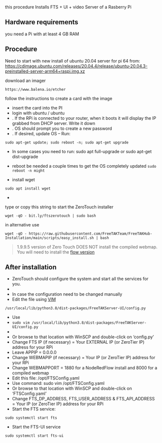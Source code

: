 
this procedure Installs FTS + UI + video Server of a Rasberry Pi

## Hardware requirements
you need a Pi with at least 4 GB RAM

## Procedure
Need to start with new install of ubuntu 20.04 server for pi 64 from: 
https://cdimage.ubuntu.com/releases/20.04.4/release/ubuntu-20.04.3-preinstalled-server-arm64+raspi.img.xz

download an imager
```
https://www.balena.io/etcher
```
follow the instructions to create a card with the image

 * insert the card into the PI
 * login with ubuntu / ubuntu
 * . If the RPi is connected to your router, when it boots it will display the IP grabbed from DHCP server. Write it down
 * . OS should prompt you to create a new password
 * . If desired, update OS – Run: 
```
sudo apt-get update; sudo reboot -n; sudo apt-get upgrade
```
 * In some cases you need to run: sudo apt full-upgrade or sudo apt-get dist-upgrade
 *   reboot be needed a couple times to get the OS completely updated
```sudo reboot -n might```

 * install wget
```
sudo apt install wget
```
 * 

type or copy this string to start the ZeroTouch installer
```
wget -qO - bit.ly/ftszerotouch | sudo bash
```
in alternative use

```
wget -qO - https://raw.githubusercontent.com/FreeTAKTeam/FreeTAKHub-Installation/main/scripts/easy_install.sh | bash
```
> 1.9.9.5 version of Zero Touch DOES NOT install the compiled webmap. You will need to install the [flow version](https://freetakteam.github.io/FreeTAKServer-User-Docs/FreeTAKHub/WebMap/Installation/)

## After installation
 * ZeroTouch should configure the system and start all the services for you. 
 * 
 * In case the configuration need to be changed manually 
 *  Edit the file using [VIM](https://freetakteam.github.io/FreeTAKServer-User-Docs/administration/usingConsole/) 
 
 ```/usr/local/lib/python3.8/dist-packages/FreeTAKServer-UI/config.py``` 
 * Use  
 * ```sudo vim /usr/local/lib/python3.8/dist-packages/FreeTAKServer-UI/config.py```
 * 
 * Or browse to that location with WinSCP and double-click on ‘config.py’
 * Change FTS IP (if necessary) = Your EXTERNAL IP (or ZeroTier IP) address for your RPi
 * Leave APPIP = 0.0.0.0 
 *  Change WEBMAPIP (if necessary) = Your IP (or ZeroTier IP) address for your RPi
 *  Change WEBMAPPORT = 1880 for a NodeRedFlow install and 8000 for a compiled webmap
 * Edit this file: /opt/FTSConfig.yaml
 *  Use command: sudo vim /opt/FTSConfig.yaml
*  Or browse to that location with WinSCP and double-click on ‘FTSConfig.yaml’
* Change FTS_DP_ADDRESS, FTS_USER_ADDRESS & FTS_API_ADDRESS = Your IP (or ZeroTier IP) address for your RPi
* Start the FTS service:

```sudo systemctl start fts ```

* Start the FTS-UI service

```sudo systemctl start fts-ui```
